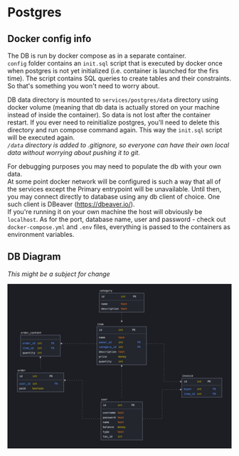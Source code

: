 # Postgres

## Docker config info
The DB is run by docker compose as in a separate container.<br>
`config` folder contains an `init.sql` script that is executed by docker once when postgres is not yet initialized (i.e. container is launched for the firs time). The script contains SQL queries to create tables and their constraints. So that's something you won't need to worry about.<br>

DB data directory is mounted to `services/postgres/data` directory using docker volume (meaning that db data is actually stored on your machine instead of inside the container). So data is not lost after the container restart. If you ever need to reinitialize postgres, you'll need to delete this directory and run compose command again. This way the `init.sql` script will be executed again.<br>
*`/data` directory is added to .gitignore, so everyone can have their own local data without worrying about pushing it to git.*<bt>

For debugging purposes you may need to populate the db with your own data.<br>
At some point docker network will be configured is such a way that all of the services except the Primary entrypoint will be unavailable. Until then, you may connect directly to database using any db client of choice. One such client is DBeaver (https://dbeaver.io/).<br>
If you're running it on your own machine the host will obviously be `localhost`. As for the port, database name, user and password - check out `docker-compose.yml` and `.env` files, everything is passed to the containers as environment variables.

## DB Diagram
*This might be a subject for change*

![DB Diagram](../../misc/db_diagram.jpeg)
